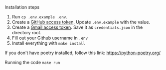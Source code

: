 Installation steps
1. Run `cp .env.example .env`.
2. Create a [GitHub access token](https://github.com/settings/tokens). Update `.env.example` with the value.
3. Create a [Gmail access token](https://github.com/settings/tokens). Save it as `credentials.json` in the directory root.
4. Fill out your Github username in `.env`
5. Install everything with `make install`

If you don't have poetry installed, follow this link: https://python-poetry.org/

Running the code
`make run`